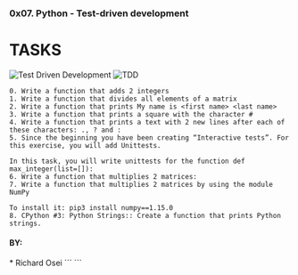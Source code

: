 ### 0x07. Python - Test-driven development

<h1> TASKS </h1>
<img class="fit-picture" src="https://s3.amazonaws.com/intranet-projects-files/holbertonschool-higher-level_programming+/246/giphy-4.gif" alt="Test Driven Development">

<img class="fit-picture" src="https://www.icemobile.com/uploads/inline/test.driven.development.cartoon_0.jpeg" alt="TDD">

```
0. Write a function that adds 2 integers
1. Write a function that divides all elements of a matrix
2. Write a function that prints My name is <first name> <last name>
3. Write a function that prints a square with the character #
4. Write a function that prints a text with 2 new lines after each of these characters: ., ? and :
5. Since the beginning you have been creating “Interactive tests”. For this exercise, you will add Unittests.

In this task, you will write unittests for the function def max_integer(list=[]):
6. Write a function that multiplies 2 matrices:
7. Write a function that multiplies 2 matrices by using the module NumPy

To install it: pip3 install numpy==1.15.0
8. CPython #3: Python Strings:: Create a function that prints Python strings.
```

<h4> BY: </h4>
*	Richard Osei
```
```
